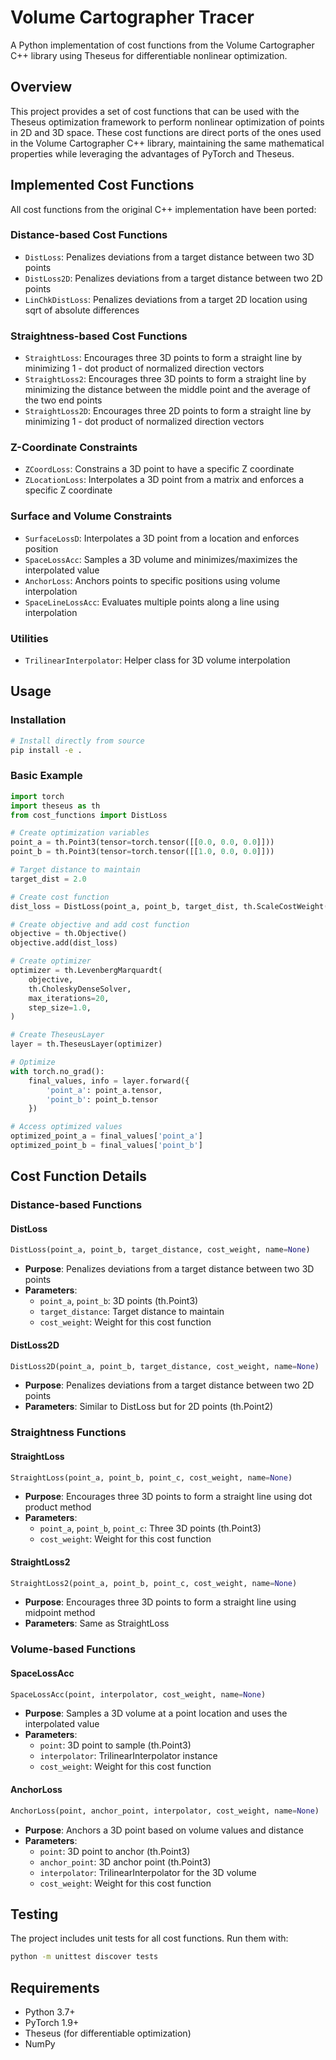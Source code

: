# Volume Cartographer Tracer

A Python implementation of cost functions from the Volume Cartographer C++ library using Theseus for differentiable nonlinear optimization.

## Overview

This project provides a set of cost functions that can be used with the Theseus optimization framework to perform nonlinear optimization of points in 2D and 3D space. These cost functions are direct ports of the ones used in the Volume Cartographer C++ library, maintaining the same mathematical properties while leveraging the advantages of PyTorch and Theseus.

## Implemented Cost Functions

All cost functions from the original C++ implementation have been ported:

### Distance-based Cost Functions
- `DistLoss`: Penalizes deviations from a target distance between two 3D points
- `DistLoss2D`: Penalizes deviations from a target distance between two 2D points
- `LinChkDistLoss`: Penalizes deviations from a target 2D location using sqrt of absolute differences

### Straightness-based Cost Functions
- `StraightLoss`: Encourages three 3D points to form a straight line by minimizing 1 - dot product of normalized direction vectors
- `StraightLoss2`: Encourages three 3D points to form a straight line by minimizing the distance between the middle point and the average of the two end points
- `StraightLoss2D`: Encourages three 2D points to form a straight line by minimizing 1 - dot product of normalized direction vectors

### Z-Coordinate Constraints
- `ZCoordLoss`: Constrains a 3D point to have a specific Z coordinate
- `ZLocationLoss`: Interpolates a 3D point from a matrix and enforces a specific Z coordinate

### Surface and Volume Constraints
- `SurfaceLossD`: Interpolates a 3D point from a location and enforces position
- `SpaceLossAcc`: Samples a 3D volume and minimizes/maximizes the interpolated value
- `AnchorLoss`: Anchors points to specific positions using volume interpolation
- `SpaceLineLossAcc`: Evaluates multiple points along a line using interpolation

### Utilities
- `TrilinearInterpolator`: Helper class for 3D volume interpolation

## Usage

### Installation

```bash
# Install directly from source
pip install -e .
```

### Basic Example

```python
import torch
import theseus as th
from cost_functions import DistLoss

# Create optimization variables
point_a = th.Point3(tensor=torch.tensor([[0.0, 0.0, 0.0]]))
point_b = th.Point3(tensor=torch.tensor([[1.0, 0.0, 0.0]]))

# Target distance to maintain
target_dist = 2.0

# Create cost function
dist_loss = DistLoss(point_a, point_b, target_dist, th.ScaleCostWeight(1.0))

# Create objective and add cost function
objective = th.Objective()
objective.add(dist_loss)

# Create optimizer
optimizer = th.LevenbergMarquardt(
    objective,
    th.CholeskyDenseSolver,
    max_iterations=20,
    step_size=1.0,
)

# Create TheseusLayer
layer = th.TheseusLayer(optimizer)

# Optimize
with torch.no_grad():
    final_values, info = layer.forward({
        'point_a': point_a.tensor,
        'point_b': point_b.tensor
    })

# Access optimized values
optimized_point_a = final_values['point_a']
optimized_point_b = final_values['point_b']
```

## Cost Function Details

### Distance-based Functions

#### DistLoss
```python
DistLoss(point_a, point_b, target_distance, cost_weight, name=None)
```
- **Purpose**: Penalizes deviations from a target distance between two 3D points
- **Parameters**:
  - `point_a`, `point_b`: 3D points (th.Point3)
  - `target_distance`: Target distance to maintain
  - `cost_weight`: Weight for this cost function

#### DistLoss2D
```python
DistLoss2D(point_a, point_b, target_distance, cost_weight, name=None)
```
- **Purpose**: Penalizes deviations from a target distance between two 2D points
- **Parameters**: Similar to DistLoss but for 2D points (th.Point2)

### Straightness Functions

#### StraightLoss
```python
StraightLoss(point_a, point_b, point_c, cost_weight, name=None)
```
- **Purpose**: Encourages three 3D points to form a straight line using dot product method
- **Parameters**:
  - `point_a`, `point_b`, `point_c`: Three 3D points (th.Point3)
  - `cost_weight`: Weight for this cost function

#### StraightLoss2
```python
StraightLoss2(point_a, point_b, point_c, cost_weight, name=None)
```
- **Purpose**: Encourages three 3D points to form a straight line using midpoint method
- **Parameters**: Same as StraightLoss

### Volume-based Functions

#### SpaceLossAcc
```python
SpaceLossAcc(point, interpolator, cost_weight, name=None)
```
- **Purpose**: Samples a 3D volume at a point location and uses the interpolated value
- **Parameters**:
  - `point`: 3D point to sample (th.Point3)
  - `interpolator`: TrilinearInterpolator instance
  - `cost_weight`: Weight for this cost function

#### AnchorLoss
```python
AnchorLoss(point, anchor_point, interpolator, cost_weight, name=None)
```
- **Purpose**: Anchors a 3D point based on volume values and distance
- **Parameters**:
  - `point`: 3D point to anchor (th.Point3)
  - `anchor_point`: 3D anchor point (th.Point3)
  - `interpolator`: TrilinearInterpolator for the 3D volume
  - `cost_weight`: Weight for this cost function

## Testing

The project includes unit tests for all cost functions. Run them with:

```bash
python -m unittest discover tests
```

## Requirements

- Python 3.7+
- PyTorch 1.9+
- Theseus (for differentiable optimization)
- NumPy
